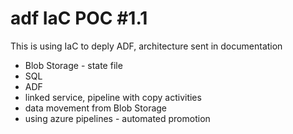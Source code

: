 # adf IaC POC #1.1

This is using IaC to deply ADF, architecture sent in documentation
- Blob Storage - state file
- SQL
- ADF
- linked service, pipeline with copy activities
- data movement from Blob Storage 
- using azure pipelines - automated promotion
 
